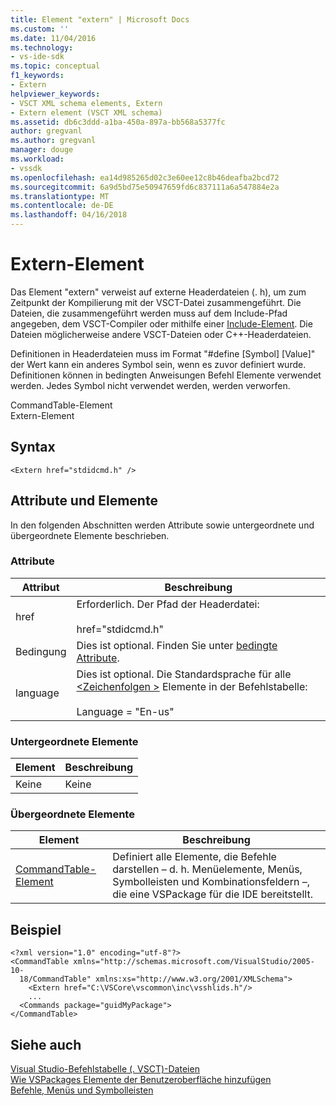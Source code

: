```yaml
---
title: Element "extern" | Microsoft Docs
ms.custom: ''
ms.date: 11/04/2016
ms.technology:
- vs-ide-sdk
ms.topic: conceptual
f1_keywords:
- Extern
helpviewer_keywords:
- VSCT XML schema elements, Extern
- Extern element (VSCT XML schema)
ms.assetid: db6c3ddd-a1ba-450a-897a-bb568a5377fc
author: gregvanl
ms.author: gregvanl
manager: douge
ms.workload:
- vssdk
ms.openlocfilehash: ea14d985265d02c3e60ee12c8b46deafba2bcd72
ms.sourcegitcommit: 6a9d5bd75e50947659fd6c837111a6a547884e2a
ms.translationtype: MT
ms.contentlocale: de-DE
ms.lasthandoff: 04/16/2018
---
```

# <a name="extern-element"></a>Extern-Element
Das Element "extern" verweist auf externe Headerdateien (. h), um zum Zeitpunkt der Kompilierung mit der VSCT-Datei zusammengeführt. Die Dateien, die zusammengeführt werden muss auf dem Include-Pfad angegeben, dem VSCT-Compiler oder mithilfe einer [Include-Element](../extensibility/include-element.md). Die Dateien möglicherweise andere VSCT-Dateien oder C++-Headerdateien.  
  
 Definitionen in Headerdateien muss im Format "#define [Symbol] [Value]" der Wert kann ein anderes Symbol sein, wenn es zuvor definiert wurde. Definitionen können in bedingten Anweisungen Befehl Elemente verwendet werden. Jedes Symbol nicht verwendet werden, werden verworfen.  
  
 CommandTable-Element  
Extern-Element  
  
## <a name="syntax"></a>Syntax  
  
```  
<Extern href="stdidcmd.h" />  
```  
  
## <a name="attributes-and-elements"></a>Attribute und Elemente  
 In den folgenden Abschnitten werden Attribute sowie untergeordnete und übergeordnete Elemente beschrieben.  
  
### <a name="attributes"></a>Attribute  
  
|Attribut|Beschreibung|  
|---------------|-----------------|  
|href|Erforderlich. Der Pfad der Headerdatei:<br /><br /> href="stdidcmd.h"|  
|Bedingung|Dies ist optional. Finden Sie unter [bedingte Attribute](../extensibility/vsct-xml-schema-conditional-attributes.md).|  
|language|Dies ist optional. Die Standardsprache für alle [ \<Zeichenfolgen >](../extensibility/strings-element.md) Elemente in der Befehlstabelle:<br /><br /> Language = "En-us"|  
  
### <a name="child-elements"></a>Untergeordnete Elemente  
  
|Element|Beschreibung|  
|-------------|-----------------|  
|Keine|Keine|  
  
### <a name="parent-elements"></a>Übergeordnete Elemente  
  
|Element|Beschreibung|  
|-------------|-----------------|  
|[CommandTable-Element](../extensibility/commandtable-element.md)|Definiert alle Elemente, die Befehle darstellen – d. h. Menüelemente, Menüs, Symbolleisten und Kombinationsfeldern –, die eine VSPackage für die IDE bereitstellt.|  
  
## <a name="example"></a>Beispiel  
  
```  
<?xml version="1.0" encoding="utf-8"?>  
<CommandTable xmlns="http://schemas.microsoft.com/VisualStudio/2005-10-  
  18/CommandTable" xmlns:xs="http://www.w3.org/2001/XMLSchema">  
    <Extern href="C:\VSCore\vscommon\inc\vsshlids.h"/>  
    ...  
  <Commands package="guidMyPackage">  
</CommandTable>  
```  
  
## <a name="see-also"></a>Siehe auch  
 [Visual Studio-Befehlstabelle (. VSCT)-Dateien](../extensibility/internals/visual-studio-command-table-dot-vsct-files.md)   
 [Wie VSPackages Elemente der Benutzeroberfläche hinzufügen](../extensibility/internals/how-vspackages-add-user-interface-elements.md)   
 [Befehle, Menüs und Symbolleisten](../extensibility/internals/commands-menus-and-toolbars.md)